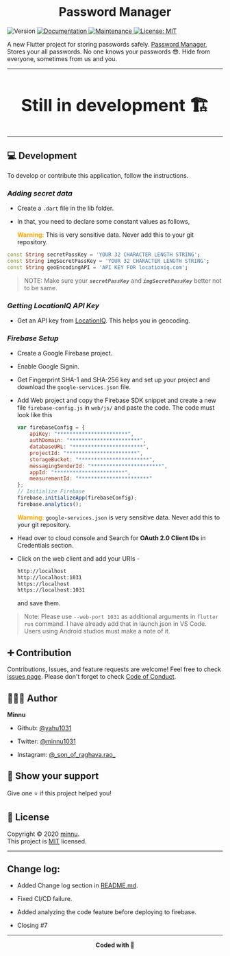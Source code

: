 <h1 align="center">Password Manager</h1>

<p>
  <img alt="Version" src="https://img.shields.io/badge/version-2.6.0--alpha.5-orange.svg?cacheSeconds=2592000" />
  <a href="https://github.com/yahu1031/passman#readme" target="_blank">
    <img alt="Documentation" src="https://img.shields.io/badge/documentation-no-brightgreen.svg" />
  </a>
  <a href="https://github.com/yahu1031/passman/graphs/commit-activity" target="_blank">
    <img alt="Maintenance" src="https://img.shields.io/badge/Maintained%3F-yes-green.svg" />
  </a>
  <a href="https://github.com/yahu1031/passman/blob/main/LICENSE" target="_blank">
    <img alt="License: MIT" src="https://img.shields.io/github/license/yahu1031/passman" />
  </a>
</p>

A new Flutter project for storing passwords safely. [Password Manager](https://password-magnager.web.app), Stores your all passwords. No one knows your passwords 😎. Hide from everyone, sometimes from us and you.

---

<h2 align="center" style="font-size: 40px">Still in development 🏗️</h2>

---

## 💻 Development ##

To develop or contribute this application, follow the instructions.

### _Adding secret data_ ###

- Create a `.dart` file in the lib folder.

- In that, you need to declare some constant values as follows,

    <span style="color:orange"><b>Warning:</b></span> This is very sensitive data. Never add this to your git repository.

```dart
const String secretPassKey = 'YOUR 32 CHARACTER LENGTH STRING';
const String imgSecretPassKey = 'YOUR 32 CHARACTER LENGTH STRING';
const String geoEncodingAPI = 'API KEY FOR locationiq.com';
```

> NOTE: Make sure your ***`secretPassKey`*** and ***`imgSecretPassKey`*** better not to be same.

### _Getting LocationIQ API Key_ ###

- Get an API key from [LocationIQ](https://my.locationiq.com/dashboard#accesstoken). This helps you in geocoding.

### _Firebase Setup_ ###

- Create a Google Firebase project.

- Enable Google Signin.

- Get Fingerprint SHA-1 and SHA-256 key and set up your project and download the `google-services.json` file.

- Add Web project and copy the Firebase SDK snippet and create a new file `firebase-config.js` in `web/js/` and paste the code. The code must look like this

    ```js
    var firebaseConfig = {
        apiKey: "***********************",
        authDomain: "***********************",
        databaseURL: "***********************",
        projectId: "***********************",
        storageBucket: "***********************",
        messagingSenderId: "***********************",
        appId: "***********************",
        measurementId: "***********************"
    };
    // Initialize Firebase
    firebase.initializeApp(firebaseConfig);
    firebase.analytics();
    ```

    <span style="color:orange"><b>Warning:</b></span> `google-services.json` is very sensitive data. Never add this to your git repository.

- Head over to cloud console and Search for **OAuth 2.0 Client IDs** in Credentials section.

- Click on the web client and add your URIs -

    ```txt
    http://localhost
    http://localhost:1031
    https://localhost
    https://localhost:1031
    ```

    and save them.

> Note: Please use `--web-port 1031` as additional arguments in `flutter run` command. I have already add that in launch.json in VS Code. Users using Android studios must make a note of it.

## ➕ Contribution ##

Contributions, Issues, and feature requests are welcome!
Feel free to check [issues page](https://github.com/passman/issues/). Please don't forget to check [Code of Conduct](https://github.com/yahu1031).

## 👨🏻‍💻 Author ##

**Minnu**

- Github: [@yahu1031](https://github.com/yahu1031)

- Twitter: [@minnu1031](https://twitter.com/minnu1031)

- Instagram: [@\_son_of_raghava.rao\_](https://instagram.com/_son_of_raghava.rao_/)

## 💪 Show your support ##

Give one ⭐️ if this project helped you!

## 📝 License ##

Copyright © 2020 [minnu](https://github.com/yahu1031).<br />
This project is [MIT](https://github.com/yahu1031/passman/blob/main/LICENSE) licensed.

---

## Change log: ##

- Added Change log section in [README.md](https://github.com/yahu1031/passman/blob/main/README.md).

- Fixed CI/CD failure.

- Added analyzing the code feature before deploying to firebase.

- Closing #7

---

<p align="center"><b>Coded with 💚</b></p>

